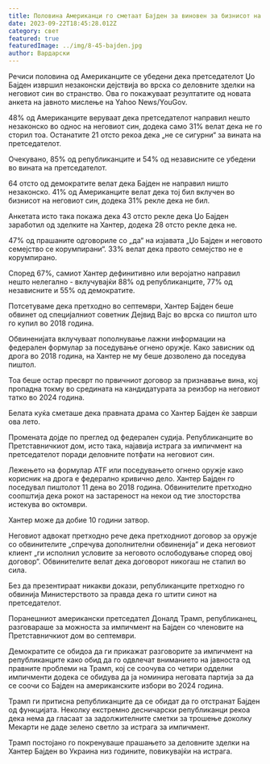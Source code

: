 ```yaml
---
title: Половина Американци го сметаат Бајден за виновен за бизнисот на неговиот син
date: 2023-09-22T18:45:28.012Z
category: свет
featured: true
featuredImage: ../img/8-45-bajden.jpg
author: Вардарски
---
```

Речиси половина од Американците се убедени дека претседателот Џо Бајден извршил незаконски дејствија во врска со деловните зделки на неговиот син во странство. Ова го покажуваат резултатите од новата анкета на јавното мислење на Yahoo News/YouGov.

48% од Американците веруваат дека претседателот направил нешто незаконско во однос на неговиот син, додека само 31% велат дека не го сторил тоа. Останатите 21 отсто рекоа дека „не се сигурни“ за вината на претседателот.

Очекувано, 85% од републиканците и 54% од независните се убедени во вината на претседателот.

64 отсто од демократите велат дека Бајден не направил ништо незаконско. 41% од Американците велат дека тој бил вклучен во бизнисот на неговиот син, додека 31% рекле дека не бил.

Анкетата исто така покажа дека 43 отсто рекле дека Џо Бајден заработил од зделките на Хантер, додека 28 отсто рекле дека не.

47% од прашаните одговориле со „да“ на изјавата „Џо Бајден и неговото семејство се корумпирани“. 33% велат дека првото семејство не е корумпирано.

Според 67%, самиот Хантер дефинитивно или веројатно направил нешто нелегално - вклучувајќи 88% од републиканците, 77% од независните и 55% од демократите.

Потсетуваме дека претходно во септември, Хантер Бајден беше обвинет од специјалниот советник Дејвид Вајс во врска со пиштол што го купил во 2018 година.

Обвиненијата вклучуваат пополнување лажни информации на федерален формулар за поседување огнено оружје. Како зависник од дрога во 2018 година, на Хантер не му беше дозволено да поседува пиштол.

Тоа беше остар пресврт по првичниот договор за признавање вина, кој пропадна токму во средината на кандидатурата за реизбор на неговиот татко во 2024 година.

Белата куќа сметаше дека правната драма со Хантер Бајден ќе заврши ова лето.

Промената дојде по преглед од федерален судија. Републиканците во Претставничкиот дом, исто така, најавија истрага за импичмент на претседателот поради деловните потфати на неговиот син.

Лежењето на формулар ATF или поседувањето огнено оружје како корисник на дрога е федерално кривично дело. Хантер Бајден го поседувал пиштолот 11 дена во 2018 година. Обвинителите претходно соопштија дека рокот на застареност на некои од тие злосторства истекува во октомври.

Хантер може да добие 10 години затвор.

Неговиот адвокат претходно рече дека претходниот договор за оружје со обвинителите „спречува дополнителни обвиненија“ и дека неговиот клиент „ги исполнил условите за неговото ослободување според овој договор“. Обвинителите велат дека договорот никогаш не стапил во сила.

Без да презентираат никакви докази, републиканците претходно го обвинија Министерството за правда дека го штити синот на претседателот.

Поранешниот американски претседател Доналд Трамп, републиканец, разговараше за можноста за импичмент на Бајден со членовите на Претставничкиот дом во септември.

Демократите се обидоа да ги прикажат разговорите за импичмент на републиканците како обид да го одвлечат вниманието на јавноста од правните проблеми на Трамп, кој се соочува со четири одделни импичменти додека се обидува да ја номинира неговата партија за да се соочи со Бајден на американските избори во 2024 година.

Трамп ги притисна републиканците да се обидат да го отстранат Бајден од функцијата. Неколку екстремно десничарски републиканци рекоа дека нема да гласаат за задолжителните сметки за трошење доколку Мекарти не даде зелено светло за истрага за импичмент.

Трамп постојано го покренуваше прашањето за деловните зделки на Хантер Бајден во Украина низ годините, повикувајќи на истрага.